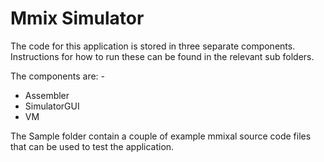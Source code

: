 Mmix Simulator
==============

The code for this application is stored in three separate components. Instructions for how to run these can be found in the relevant sub folders.

The components are: -

* Assembler
* SimulatorGUI
* VM

The Sample folder contain a couple of example mmixal source code files that can be used to test the application.